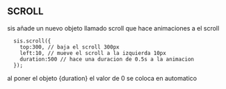 ## SCROLL
  sis añade un nuevo objeto llamado scroll que hace animaciones a el scroll
  ```
    sis.scroll({
      top:300, // baja el scroll 300px
      left:10, // mueve el scroll a la izquierda 10px
      duration:500 // hace una duracion de 0.5s a la animacion
    });
  ```
  al poner el objeto {duration} el valor de 0 se coloca en automatico
